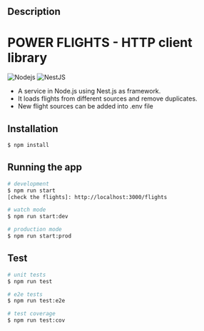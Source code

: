 ## Description
# POWER FLIGHTS - HTTP client library
![Nodejs](https://img.shields.io/badge/-Nodejs-339933?style=flat-square&logo=Node.js&logoColor=white)
![NestJS](https://img.shields.io/badge/-NestJS-E0234E?style=flat-square&logo=nestjs&logoColor=white)

- A service in Node.js using Nest.js as framework.
- It loads flights from different sources and remove duplicates.
- New flight sources can be added into .env file

## Installation

```bash
$ npm install
```

## Running the app

```bash
# development
$ npm run start
[check the flights]: http://localhost:3000/flights

# watch mode
$ npm run start:dev

# production mode
$ npm run start:prod
```

## Test

```bash
# unit tests
$ npm run test

# e2e tests
$ npm run test:e2e

# test coverage
$ npm run test:cov
```
